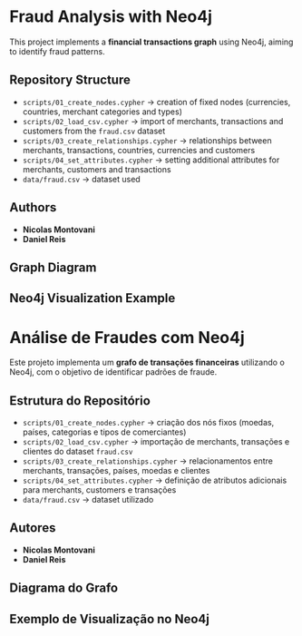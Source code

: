 # Fraud Analysis with Neo4j

This project implements a **financial transactions graph** using Neo4j, aiming to identify fraud patterns.

## Repository Structure
- `scripts/01_create_nodes.cypher` → creation of fixed nodes (currencies, countries, merchant categories and types)
- `scripts/02_load_csv.cypher` → import of merchants, transactions and customers from the `fraud.csv` dataset
- `scripts/03_create_relationships.cypher` → relationships between merchants, transactions, countries, currencies and customers
- `scripts/04_set_attributes.cypher` → setting additional attributes for merchants, customers and transactions
- `data/fraud.csv` → dataset used

## Authors
- **Nicolas Montovani**  
- **Daniel Reis**

## Graph Diagram


## Neo4j Visualization Example


# Análise de Fraudes com Neo4j

Este projeto implementa um **grafo de transações financeiras** utilizando o Neo4j, com o objetivo de identificar padrões de fraude.

## Estrutura do Repositório
- `scripts/01_create_nodes.cypher` → criação dos nós fixos (moedas, países, categorias e tipos de comerciantes)
- `scripts/02_load_csv.cypher` → importação de merchants, transações e clientes do dataset `fraud.csv`
- `scripts/03_create_relationships.cypher` → relacionamentos entre merchants, transações, países, moedas e clientes
- `scripts/04_set_attributes.cypher` → definição de atributos adicionais para merchants, customers e transações
- `data/fraud.csv` → dataset utilizado

## Autores
- **Nicolas Montovani**  
- **Daniel Reis**

## Diagrama do Grafo


## Exemplo de Visualização no Neo4j

